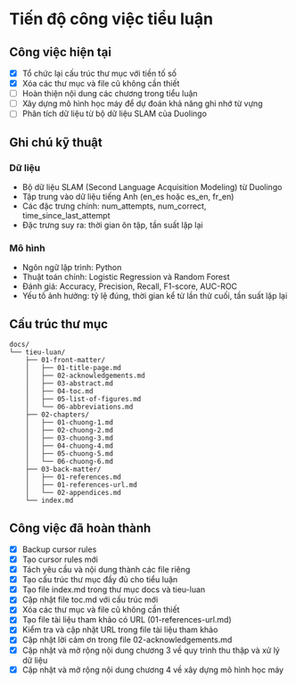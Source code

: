 # Tiến độ công việc tiểu luận

## Công việc hiện tại

-   [x] Tổ chức lại cấu trúc thư mục với tiền tố số
-   [x] Xóa các thư mục và file cũ không cần thiết
-   [ ] Hoàn thiện nội dung các chương trong tiểu luận
-   [ ] Xây dựng mô hình học máy để dự đoán khả năng ghi nhớ từ vựng
-   [ ] Phân tích dữ liệu từ bộ dữ liệu SLAM của Duolingo

## Ghi chú kỹ thuật

### Dữ liệu

-   Bộ dữ liệu SLAM (Second Language Acquisition Modeling) từ Duolingo
-   Tập trung vào dữ liệu tiếng Anh (en_es hoặc es_en, fr_en)
-   Các đặc trưng chính: num_attempts, num_correct, time_since_last_attempt
-   Đặc trưng suy ra: thời gian ôn tập, tần suất lặp lại

### Mô hình

-   Ngôn ngữ lập trình: Python
-   Thuật toán chính: Logistic Regression và Random Forest
-   Đánh giá: Accuracy, Precision, Recall, F1-score, AUC-ROC
-   Yếu tố ảnh hưởng: tỷ lệ đúng, thời gian kể từ lần thử cuối, tần suất lặp lại

## Cấu trúc thư mục

```
docs/
└── tieu-luan/
    ├── 01-front-matter/
    │   ├── 01-title-page.md
    │   ├── 02-acknowledgements.md
    │   ├── 03-abstract.md
    │   ├── 04-toc.md
    │   ├── 05-list-of-figures.md
    │   └── 06-abbreviations.md
    ├── 02-chapters/
    │   ├── 01-chuong-1.md
    │   ├── 02-chuong-2.md
    │   ├── 03-chuong-3.md
    │   ├── 04-chuong-4.md
    │   ├── 05-chuong-5.md
    │   └── 06-chuong-6.md
    ├── 03-back-matter/
    │   ├── 01-references.md
    │   ├── 01-references-url.md
    │   └── 02-appendices.md
    └── index.md
```

## Công việc đã hoàn thành

-   [x] Backup cursor rules
-   [x] Tạo cursor rules mới
-   [x] Tách yêu cầu và nội dung thành các file riêng
-   [x] Tạo cấu trúc thư mục đầy đủ cho tiểu luận
-   [x] Tạo file index.md trong thư mục docs và tieu-luan
-   [x] Cập nhật file toc.md với cấu trúc mới
-   [x] Xóa các thư mục và file cũ không cần thiết
-   [x] Tạo file tài liệu tham khảo có URL (01-references-url.md)
-   [x] Kiểm tra và cập nhật URL trong file tài liệu tham khảo
-   [x] Cập nhật lời cảm ơn trong file 02-acknowledgements.md
-   [x] Cập nhật và mở rộng nội dung chương 3 về quy trình thu thập và xử lý dữ liệu
-   [x] Cập nhật và mở rộng nội dung chương 4 về xây dựng mô hình học máy
